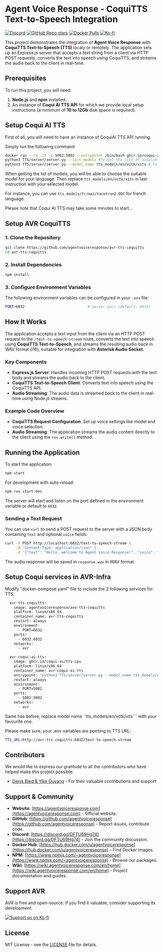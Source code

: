 # Agent Voice Response - CoquiTTS Text-to-Speech Integration

[![Discord](https://img.shields.io/discord/1347239846632226998?label=Discord&logo=discord)](https://discord.gg/DFTU69Hg74)
[![GitHub Repo stars](https://img.shields.io/github/stars/agentvoiceresponse/avr-tts-coquitts?style=social)](https://github.com/agentvoiceresponse/avr-tts-coquitts)
[![Docker Pulls](https://img.shields.io/docker/pulls/agentvoiceresponse/avr-tts-coquitts?label=Docker%20Pulls&logo=docker)](https://hub.docker.com/r/agentvoiceresponse/avr-tts-coquitts)
[![Ko-fi](https://img.shields.io/badge/Support%20us%20on-Ko--fi-ff5e5b.svg)](https://ko-fi.com/agentvoiceresponse)


This project demonstrates the integration of **Agent Voice Response** with **CoquiTTS Text-to-Speech (TTS)** localy or remotely. The application sets up an Express.js server that accepts a text string from a client via HTTP POST requests, converts the text into speech using CoquiTTS, and streams the audio back to the client in real-time.

## Prerequisites

To run this project, you will need:

1. **Node.js** and **npm** installed.
2. An instance of **Coqui AI TTS API** for which we provide local setup instructions (a minimum of **10 to 12Gb** disk space is required).


## Setup Coqui AI TTS

First of all, you will need to have an instance of CoquiAI TTS API running.

Simply run the following command:

```bash
docker run --rm -it -p 5002:5002 --entrypoint /bin/bash ghcr.io/coqui-ai/tts-cpu
python3 TTS/server/server.py --list_models #To get the list of available models
python3 TTS/server/server.py --model_name tts_models/en/vctk/vits # To start a server
```

When getting the list of models, you will be able to choose the suitable model for your language. Then replace ```tts_models/en/vctk/vits``` in last instruction with your selected model.

For instance, you can use ```tts_models/fr/mai/tacotron2-DDC``` for french language.

Please note that Coqui AI TTS may take some minutes to start...


## Setup AVR CoquiTTS

### 1. Clone the Repository

```bash
git clone https://github.com/agentvoiceresponse/avr-tts-coquitts
cd avr-tts-coquitts
```

### 2. Install Dependencies

```bash
npm install
```

### 3. Configure Environment Variables

The following environment variables can be configured in your `.env` file:

```bash
PORT=6032                             # Server port (default: 6032)
```

## How It Works

The application accepts a text input from the client via an HTTP POST request to the `/text-to-speech-stream` route, converts the text into speech using **CoquiTTS Text-to-Speech**, and streams the resulting audio back in WAV format (l16), suitable for integration with **Asterisk Audio Socket**.

### Key Components

- **Express.js Server**: Handles incoming HTTP POST requests with the text body and streams the audio back to the client.
- **CoquiTTS Text-to-Speech Client**: Converts text into speech using the CoquiTTS API.
- **Audio Streaming**: The audio data is streamed back to the client in real-time using Node.js streams.

### Example Code Overview

- **CoquiTTS Request Configuration**: Set up voice settings like model and voice selection.
- **Audio Streaming**: The application streams the audio content directly to the client using the `res.write()` method.

## Running the Application

To start the application:

```bash
npm start
```

For development with auto-reload:

```bash
npm run start:dev
```

The server will start and listen on the port defined in the environment variable or default to `6032`.

### Sending a Text Request

You can use `curl` to send a POST request to the server with a JSON body containing `text` and optional `voice` fields:

```bash
curl -X POST http://localhost:6032/text-to-speech-stream \
     -H "Content-Type: application/json" \
     -d '{"text": "Hello, welcome to Agent Voice Response!", "voice": "alloy"}' --output response.wav
```

The audio response will be saved in `response.wav` in WAV format.


## Setup Coqui services in AVR-Infra


Modify "docker-compose.yaml" file to include the 2 following services for TTS:

```bash
  avr-tts-coquitts:
    image: agentvoiceresponse/ave-tts-coquitts
    platform: linux/x86_64
    container_name: avr-tts-coquitts
    restart: always
    environment:
      - PORT=6032
    ports:
      - 6032:6032
    networks:
      - avr

  avr-coqui-ai-tts:
    image: ghcr.io/coqui-ai/tts-cpu
    platform: linux/x86_64
    container_name: avr-coqui-ai-tts
    entrypoint: "python3 TTS/server/server.py --model_name tts_models/en/vctk/vits"
    restart: always
    environment:
      - PORT=5002
    ports:
      - 5002:5002
    networks:
      - avr
```

Same has before, replace model name ``tts_models/en/vctk/vits``` with your favourite one.

Please make sure, your .env variables are pointing to TTS URL:

```bash
TTS_URL=http://avr-tts-coquitts:6032/text-to-speech-stream
```


## Contributors

We would like to express our gratitude to all the contributors who have helped make this project possible:

- [Denis Bled & Yike Ouyang](https://github.com/newmips) - For their valuable contributions and support


## Support & Community

*   **Website:** [https://agentvoiceresponse.com](https://agentvoiceresponse.com) - Official website.
*   **GitHub:** [https://github.com/agentvoiceresponse](https://github.com/agentvoiceresponse) - Report issues, contribute code.
*   **Discord:** [https://discord.gg/DFTU69Hg74](https://discord.gg/DFTU69Hg74) - Join the community discussion.
*   **Docker Hub:** [https://hub.docker.com/u/agentvoiceresponse](https://hub.docker.com/u/agentvoiceresponse) - Find Docker images.
*   **NPM:** [https://www.npmjs.com/~agentvoiceresponse](https://www.npmjs.com/~agentvoiceresponse) - Browse our packages.
*   **Wiki:** [https://wiki.agentvoiceresponse.com/en/home](https://wiki.agentvoiceresponse.com/en/home) - Project documentation and guides.

## Support AVR

AVR is free and open-source. If you find it valuable, consider supporting its development:

<a href="https://ko-fi.com/agentvoiceresponse" target="_blank"><img src="https://ko-fi.com/img/githubbutton_sm.svg" alt="Support us on Ko-fi"></a>

## License

MIT License - see the [LICENSE](LICENSE.md) file for details.